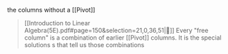the columns without a [[Pivot]]

> [[Introduction to Linear Algebra(5E).pdf#page=150&selection=21,0,36,51|📖]]
> Every "free column" is a combination of earlier [[Pivot]] columns. It is the special solutions s that tell us those combinations
